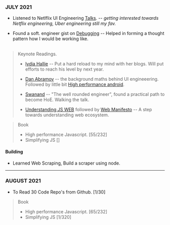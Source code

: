 ### JULY 2021

* Listened to Netlflix UI Engineering [Talks](https://www.youtube.com/channel/UCGGRRqAjPm6sL3-WGBDnKJA).
-- _getting interested towards Netflix engineering, Uber engineering still my fav._

* Found a soft. engineer gist on [Debugging](https://twitter.com/trptcolin/status/1129850896966406145)
-- Helped in forming a thought pattern how I would be working like. 
<br><br/>

> Keynote Readings.
>
> - [lydia Hallie](https://www.lydiahallie.io/) -- Put a hard reload to my mind with her blogs. Will put efforts to reach his level by next year.
> -  [Dan Abramov](https://overreacted.io/the-elements-of-ui-engineering/) -- the background maths behind UI engineeering. Followed by little bit [High performance android](https://www.oreilly.com/library/view/high-performance-android/9781491913994/ch04.html).
>
> - [Swanand](https://speakerdeck.com/swanandp/the-well-rounded-engineer?) -- "The well rounded engineer", found a practical path to become HoE. Walking the talk.
>
> - [Understanding JS WEB](https://www.youtube.com/watch?v=aZqhRICne_M) followed by [Web Manifesto](https://extensiblewebmanifesto.org/)  -- A step towards understanding web ecosystem.

> Book
> - High performance Javascript. [55/232]
> - Simplifying JS []

#### Building
* Learned Web Scraping, Build a scraper using node.

---

### AUGUST 2021

* To Read 30 Code Repo's from Github. [1/30] 

> Book
> - High performance Javascript. [65/232]
> - Simplifying JS [1/320]



<!-- More read
*
Software projects => dev blogs https://devblogs.microsoft.com/cse
https://developer.yahoo.com/blogs/162320493306/

To-do:
web perf talk : https://www.youtube.com/watch?v=Il4swGfTOSM
high perfromance android: https://www.oreilly.com/library/view/high-performance-android/9781491913994/
oreillly

understaing js at scale https://addyosmani.com/largescalejavascript/
 -->

 